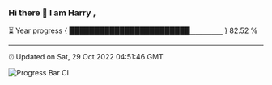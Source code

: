 ### Hi there 👋 I am Harry , 

⏳ Year progress { ████████████████████████▁▁▁▁▁▁ } 82.52 %

---

⏰ Updated on Sat, 29 Oct 2022 04:51:46 GMT

![Progress Bar CI](https://github.com/duykhang68/duykhang68/workflows/Progress%20Bar%20CI/badge.svg)
